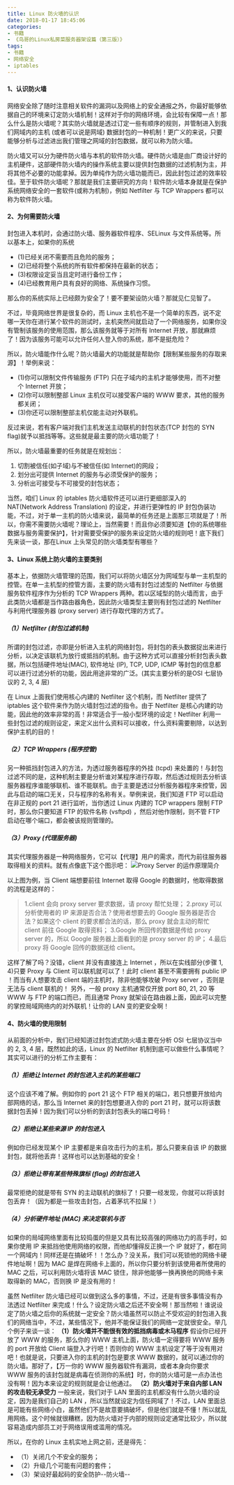 ```yaml
---
title: Linux 防火墙的认识
date: 2018-01-17 18:45:06
categories:
- 书籍
- 《鸟哥的Linux私房菜服务器架设篇（第三版）》
tags:
- 书籍
- 网络安全
- iptables
---
```

#### 1、认识防火墙
网络安全除了随时注意相关软件的漏洞以及网络上的安全通报之外，你最好能够依据自己的环境来订定防火墙机制！这样对于你的网络环境，会比较有保障一点！那么什么是防火墙呢？其实防火墙就是透过订定一些有顺序的规则，并管制进入到我们网域内的主机 (或者可以说是网域) 数据封包的一种机制！更广义的来说，只要能够分析与过滤进出我们管理之网域的封包数据，就可以称为防火墙。

防火墙又可以分为硬件防火墙与本机的软件防火墙。硬件防火墙是由厂商设计好的主机硬件，这部硬件防火墙内的操作系统主要以提供封包数据的过滤机制为主，并将其他不必要的功能拿掉。因为单纯作为防火墙功能而已，因此封包过滤的效率较佳。至于软件防火墙呢？那就是我们主要研究的方向！软件防火墙本身就是在保护系统网络安全的一套软件(或称为机制)，例如 Netfilter 与 TCP Wrappers 都可以称为软件防火墙。
<!--more-->

#### 2、为何需要防火墙
封包进入本机时，会通过防火墙、服务器软件程序、SELinux 与文件系统等。所以基本上，如果你的系统 
* (1)已经关闭不需要而且危险的服务； 
* (2)已经将整个系统的所有软件都保持在最新的状态； 
* (3)权限设定妥当且定时进行备份工作； 
* (4)已经教育用户具有良好的网络、系统操作习惯。 

那么你的系统实际上已经颇为安全了！要不要架设防火墙？那就见仁见智了。

不过，毕竟网络世界是很复杂的，而 Linux 主机也不是一个简单的东西，说不定哪一天你在进行某个软件的测试时，主机突然间就启动了一个网络服务，如果你没有管制该服务的使用范围，那么该服务就等于对所有 Internet 开放，那就麻烦了！因为该服务可能可以允许任何人登入你的系统，那不是挺危险？

所以，防火墙能作什么呢？防火墙最大的功能就是帮助你【限制某些服务的存取来源】！举例来说： 
* (1)你可以限制文件传输服务 (FTP) 只在子域内的主机才能够使用，而不对整个 Internet 开放； 
* (2)你可以限制整部 Linux 主机仅可以接受客户端的 WWW 要求，其他的服务都关闭； 
* (3)你还可以限制整部主机仅能主动对外联机。

反过来说，若有客户端对我们主机发送主动联机的封包状态(TCP 封包的 SYN flag)就予以抵挡等等。这些就是最主要的防火墙功能了！

所以，防火墙最重要的任务就是在规划出：
1. 切割被信任(如子域)与不被信任(如 Internet)的网段；
2. 划分出可提供 Internet 的服务与必须受保护的服务；
3. 分析出可接受与不可接受的封包状态；

当然，咱们 Linux 的 iptables 防火墙软件还可以进行更细部深入的 NAT(Network Address Translation) 的设定，并进行更弹性的 IP 封包伪装功能，不过，对于单一主机的防火墙来说，最简单的任务还是上面那三项就是了！所以，你需不需要防火墙呢？理论上，当然需要！而且你必须要知道【你的系统哪些数据与服务需要保护】，针对需要受保护的服务来设定防火墙的规则吧！底下我们先来谈一谈，那在Linux 上头常见的防火墙类型有哪些？


#### 3、Linux 系统上防火墙的主要类别
基本上，依据防火墙管理的范围，我们可以将防火墙区分为网域型与单一主机型的控管。在单一主机型的控管方面，主要的防火墙有封包过滤型的 Netfilter 与依据服务软件程序作为分析的 TCP Wrappers 两种。若以区域型的防火墙而言，由于此类防火墙都是当作路由器角色，因此防火墙类型主要则有封包过滤的 Netfilter 与利用代理服务器 (proxy server) 进行存取代理的方式了。

##### （1）Netfilter (封包过滤机制)
所谓的封包过滤，亦即是分析进入主机的网络封包，将封包的表头数据捉出来进行分析，以决定该联机为放行或抵挡的机制。由于这种方式可以直接分析封包表头数据，所以包括硬件地址(MAC), 软件地址 (IP), TCP, UDP, ICMP 等封包的信息都可以进行过滤分析的功能，因此用途非常的广泛。(其实主要分析的是OSI 七层协议的 2, 3, 4 层)

在 Linux 上面我们使用核心内建的 Netfilter 这个机制，而 Netfilter 提供了 iptables 这个软件来作为防火墙封包过滤的指令。由于 Netfilter 是核心内建的功能，因此他的效率非常的高！非常适合于一般小型环境的设定！Netfilter 利用一些封包过滤的规则设定，来定义出什么资料可以接收，什么资料需要剔除，以达到保护主机的目的！

##### （2）TCP Wrappers (程序控管)
另一种抵挡封包进入的方法，为透过服务器程序的外挂 (tcpd) 来处置的！与封包过滤不同的是，这种机制主要是分析谁对某程序进行存取，然后透过规则去分析该服务器程序谁能够联机、谁不能联机。由于主要是透过分析服务器程序来控管，因此与启动的端口无关，只与程序的名称有关。举例来说，我们知道 FTP 可以启动在非正规的 port 21 进行监听，当你透过 Linux 内建的 TCP wrappers 限制 FTP 时，那么你只要知道 FTP 的软件名称 (vsftpd) ，然后对他作限制，则不管 FTP 启动在哪个端口，都会被该规则管理的。

##### （3）Proxy (代理服务器)
其实代理服务器是一种网络服务，它可以【代理】用户的需求，而代为前往服务器取得相关的资料。就有点像底下这个图示吧：
![](/uploads/2018/01/17/network_proxy.JPG 'Proxy Server 的运作原理简介')

以上图为例，当 Client 端想要前往 Internet 取得 Google 的数据时，他取得数据的流程是这样的：
>1.client 会向 proxy server 要求数据，请 proxy 帮忙处理；
>2.proxy 可以分析使用者的 IP 来源是否合法？使用者想要去的 Google 服务器是否合法？如果这个 client 的要求都合法的话，那么 proxy 就会主动的帮忙 client 前往 Google 取得资料；
>3.Google 所回传的数据是传给 proxy server 的，所以 Google 服务器上面看到的是 proxy server 的 IP；
>4.最后 proxy 将 Google 回传的数据送给 client。

这样了解了吗？没错，client 并没有直接连上 Internet ，所以在实线部分(步骤 1, 4)只要 Proxy 与 Client 可以联机就可以了！此时 client 甚至不需要拥有 public IP ！而当有人想要攻击 client 端的主机时，除非他能够攻破 Proxy server ，否则是无法与 client 联机的！
另外，一般 proxy 主机通常仅开放 port 80, 21, 20 等 WWW 与 FTP 的端口而已，而且通常 Proxy 就架设在路由器上面，因此可以完整的掌控局域网络内的对外联机！让你的 LAN 变的更安全啊！


#### 4、防火墙的使用限制
从前面的分析中，我们已经知道过封包滤式防火墙主要在分析 OSI 七层协议当中的 2, 3, 4 层，既然如此的话，Linux 的 Netfilter 机制到底可以做些什么事情呢？其实可以进行的分析工作主要有：
##### （1）拒绝让 Internet 的封包进入主机的某些端口
这个应该不难了解。例如你的 port 21 这个 FTP 相关的端口，若只想要开放给内部网络的话，那么当 Internet 来的封包想要进入你的 port 21 时，就可以将该数据封包丢掉！因为我们可以分析的到该封包表头的端口号码！
##### （2）拒绝让某些来源 IP 的封包进入
例如你已经发现某个 IP 主要都是来自攻击行为的主机，那么只要来自该 IP 的数据封包，就将他丢弃！这样也可以达到基础的安全！
##### （3）拒绝让带有某些特殊旗标 (flag) 的封包进入
最常拒绝的就是带有 SYN 的主动联机的旗标了！只要一经发现，你就可以将该封包丢弃！（因为都是一些攻击封包，占着茅坑不拉屎！）
##### （4）分析硬件地址 (MAC) 来决定联机与否
如果你的局域网络里面有比较捣蛋的但是又具有比较高强的网络功力的高手时，如果你使用 IP 来抵挡他使用网络的权限，而他却懂得反正换一个 IP 就好了，都在同一个网域内！同样还是在搞破坏！！怎么办？没关系，我们可以死锁他的网络卡硬件地址啊！因为 MAC 是焊在网络卡上面的，所以你只要分析到该使用者所使用的 MAC 之后，可以利用防火墙将该 MAC 锁住，除非他能够一换再换他的网络卡来取得新的 MAC，否则换 IP 是没有用的！

虽然 Netfilter 防火墙已经可以做到这么多的事情，不过，还是有很多事情没有办法透过 Netfilter 来完成！什么？设定防火墙之后还不安全啊！那当然啦！谁说设定了防火墙之后你的系统就一定安全？防火墙虽然可以防止不受欢迎的封包进入我们的网络当中，不过，某些情况下，他并不能保证我们的网络一定就很安全。举几个例子来谈一谈：
**（1）防火墙并不能很有效的抵挡病毒或木马程序**
假设你已经开放了 WWW 的服务，那么你的 WWW 主机上面，防火墙一定得要将 WWW 服务的 port 开放给 Client 端登入才行吧！否则你的 WWW 主机设定了等于没有用对吧！也就是说，只要进入你的主机的封包是要求 WWW 数据的，就可以通过你的防火墙。那好了，【万一你的 WWW 服务器软件有漏洞，或者本身向你要求 WWW 服务的该封包就是病毒在侦测你的系统】时，你的防火墙可是一点办法也没有啊！因为本来设定的规则就是会让他通过。
**（2）防火墙对于来自内部 LAN 的攻击较无承受力**
一般来说，我们对于 LAN 里面的主机都没有什么防火墙的设定，因为是我们自己的 LAN ，所以当然就设定为信任网域了！不过，LAN 里面总是可能有些网络小白，虽然他们不是故意要搞破坏，但是他们就是不懂！所以就乱用网络。这个时候就很糟糕，因为防火墙对于内部的规则设定通常比较少，所以就容易造成内部员工对于网络误用或滥用的情况。

所以，在你的 Linux 主机实地上网之前，还是得先：
* （1）关闭几个不安全的服务；
* （2）升级几个可能有问题的套件；
* （3）架设好最起码的安全防护--防火墙--